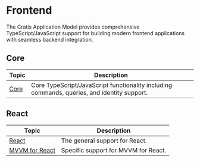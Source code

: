 # Frontend

The Cratis Application Model provides comprehensive TypeScript/JavaScript support for building modern frontend applications with seamless backend integration.

## Core

| Topic | Description |
| ------- | ----------- |
| [Core](./core/index.md) | Core TypeScript/JavaScript functionality including commands, queries, and identity support. |

## React

| Topic | Description |
| ------- | ----------- |
| [React](./react/index.md) | The general support for React. |
| [MVVM for React](./react.mvvm/index.md) | Specific support for MVVM for React. |

